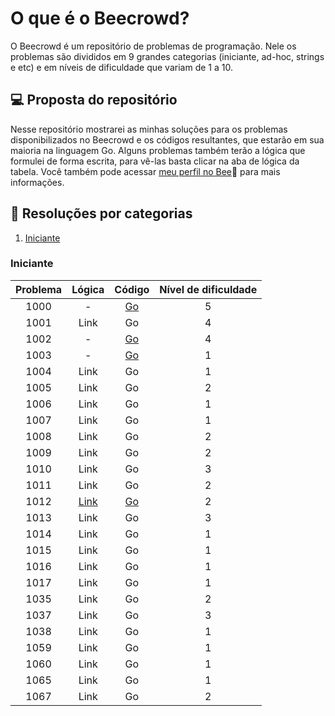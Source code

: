 # O que é o Beecrowd?

O Beecrowd é um repositório de problemas de programação. Nele os problemas são divididos em 9 grandes categorias (iniciante, ad-hoc, strings e etc) e em níveis de dificuldade que variam de 1 a 10. 


## 💻 Proposta do repositório

Nesse repositório mostrarei as minhas soluções para os problemas disponibilizados no Beecrowd e os códigos resultantes, que estarão em sua maioria na linguagem Go. Alguns problemas também terão a lógica que formulei de forma escrita, para vê-las basta clicar na aba de lógica da tabela. Você também pode acessar [meu perfil no Bee](https://www.beecrowd.com.br/judge/pt/profile/579601)🔗 para mais informações.

## 🎯 Resoluções por categorias 

1. [Iniciante](#iniciante) 


### Iniciante 

| Problema            |  Lógica             | Código              | Nível de dificuldade | 
| :-------------------: | :-------------------: | :-------------------: | :-------------------:  |
|  1000   | - |  [Go](https://github.com/rmftelier/beecrowd-solutions/blob/main/iniciante/1000.go) | 5 | 
|  1001               |  Link               |  Go                 |            4          |
|  1002   | - |  [Go](https://github.com/rmftelier/beecrowd-solutions/blob/main/iniciante/1002.go) | 4 |
|  1003   | - |  [Go](https://github.com/rmftelier/beecrowd-solutions/blob/main/iniciante/1003.go) | 1 |
|  1004               |  Link               |  Go                 |              1        |
|  1005               |  Link               |  Go                 |             2         |
|  1006               |  Link               |  Go                 |              1       |
|  1007               |  Link               |  Go                 |              1        |
|  1008               |  Link               |  Go                 |               2       |
|  1009               |  Link               |  Go                 |               2       |
|  1010               |  Link               |  Go                 |             3         |
|  1011               |  Link               |  Go                 |             2         |
| 1012 | [Link](https://github.com/rmftelier/beecrowd-solutions/blob/main/logica-iniciante/1012.md) |  [Go](https://github.com/rmftelier/beecrowd-solutions/blob/main/iniciante/1012.go) | 2 |
|  1013               |  Link               |  Go                 |              3        |
|  1014               |  Link               |  Go                 |               1       |
|  1015               |  Link               |  Go                 |                1      |
|  1016               |  Link               |  Go                 |                1      |
|  1017               |  Link               |  Go                 |                 1     |
|  1035               |  Link               |  Go                 |                 2     |
|  1037               |  Link               |  Go                 |                3      |
|  1038               |  Link               |  Go                 |              1        |
|  1059               |  Link               |  Go                 |               1       |
|  1060               |  Link               |  Go                 |               1       | 
|  1065               |  Link               |  Go                 |               1       |
|  1067               |  Link               |  Go                 |                2      |







